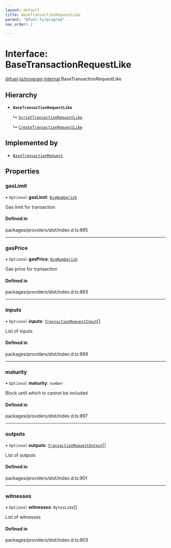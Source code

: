 ```yaml
---
layout: default
title: BaseTransactionRequestLike
parent: "@fuel-ts/program"
nav_order: 2

---
```


# Interface: BaseTransactionRequestLike

[@fuel-ts/program](../index.md).[internal](../namespaces/internal.md).BaseTransactionRequestLike

## Hierarchy

- **`BaseTransactionRequestLike`**

  ↳ [`ScriptTransactionRequestLike`](internal-ScriptTransactionRequestLike.md)

  ↳ [`CreateTransactionRequestLike`](internal-CreateTransactionRequestLike.md)

## Implemented by

- [`BaseTransactionRequest`](../classes/internal-BaseTransactionRequest.md)

## Properties

### gasLimit

• `Optional` **gasLimit**: [`BigNumberish`](../namespaces/internal.md#bignumberish)

Gas limit for transaction

#### Defined in

packages/providers/dist/index.d.ts:895

___

### gasPrice

• `Optional` **gasPrice**: [`BigNumberish`](../namespaces/internal.md#bignumberish)

Gas price for transaction

#### Defined in

packages/providers/dist/index.d.ts:893

___

### inputs

• `Optional` **inputs**: [`TransactionRequestInput`](../namespaces/internal.md#transactionrequestinput)[]

List of inputs

#### Defined in

packages/providers/dist/index.d.ts:899

___

### maturity

• `Optional` **maturity**: `number`

Block until which tx cannot be included

#### Defined in

packages/providers/dist/index.d.ts:897

___

### outputs

• `Optional` **outputs**: [`TransactionRequestOutput`](../namespaces/internal.md#transactionrequestoutput)[]

List of outputs

#### Defined in

packages/providers/dist/index.d.ts:901

___

### witnesses

• `Optional` **witnesses**: `BytesLike`[]

List of witnesses

#### Defined in

packages/providers/dist/index.d.ts:903
